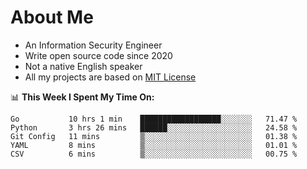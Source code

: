# About Me

- An Information Security Engineer
- Write open source code since 2020
- Not a native English speaker
- All my projects are based on [MIT License](https://opensource.org/licenses/MIT)

📊 **This Week I Spent My Time On:**
<!--START_SECTION:waka-->
```text
Go           10 hrs 1 min    ██████████████████░░░░░░░   71.47 % 
Python       3 hrs 26 mins   ██████░░░░░░░░░░░░░░░░░░░   24.58 % 
Git Config   11 mins         ▒░░░░░░░░░░░░░░░░░░░░░░░░   01.38 % 
YAML         8 mins          ▒░░░░░░░░░░░░░░░░░░░░░░░░   01.01 % 
CSV          6 mins          ▒░░░░░░░░░░░░░░░░░░░░░░░░   00.75 % 
```
<!--END_SECTION:waka-->

